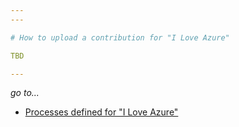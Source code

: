 ```yaml
---
---

# How to upload a contribution for "I Love Azure"

TBD

---
```

*go to...*

- [Processes defined for "I Love Azure"](..\..\Processes.md)
